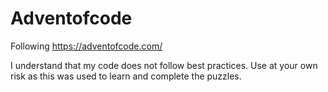 # Adventofcode
Following https://adventofcode.com/

I understand that my code does not follow best practices. 
Use at your own risk as this was used to learn and complete
the puzzles. 
